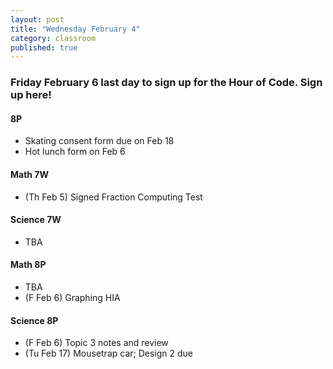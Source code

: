 ```yaml
---
layout: post
title: "Wednesday February 4"
category: classroom
published: true
---
```

<h3>Friday February 6 last day to sign up for the Hour of Code. <a herf="https://docs.google.com/a/auroraschool.ca/forms/d/1dS5WoD9LH1sabbRglBRNqE_L1E1jTdJs9X9Qc3bfTFk/viewform">Sign up here</a>!</h3>

#### 8P
* Skating consent form due on Feb 18
* Hot lunch form on Feb 6

#### Math 7W
* (Th Feb 5) Signed Fraction Computing Test

#### Science 7W
* TBA

#### Math 8P
* TBA
* (F Feb 6) Graphing HIA

#### Science 8P
* (F Feb 6) Topic 3 notes and review 
* (Tu Feb 17) Mousetrap car; Design 2 due
